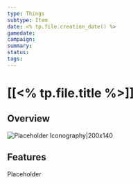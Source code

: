 ```yaml
---
type: Things
subtype: Item
date: <% tp.file.creation_date() %>
gamedate:
campaign:
summary:
status:
tags:
---
```


# [[<% tp.file.title %>]]

## Overview 
![Placeholder Iconography|200x140](ImagePlaceholder.png)


## Features
Placeholder
